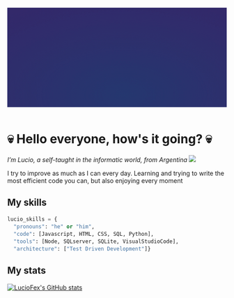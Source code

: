 <img src="RandolphCarter.gif" width="915" align="center"></img>
 
 

# 💀 Hello everyone, how's it going? 💀

<p><em>I’m Lucio, a self-taught in the informatic world, from Argentina <img src="https://media.giphy.com/media/WUlplcMpOCEmTGBtBW/giphy.gif" width="30"></em></p>

I try to improve as much as I can every day. Learning and trying to write the most efficient code you can, but also enjoying every moment

## My skills

```python
lucio_skills = {
  "pronouns": "he" or "him",
  "code": [Javascript, HTML, CSS, SQL, Python],
  "tools": [Node, SQLserver, SQLite, VisualStudioCode],
  "architecture": ["Test Driven Development"]}
```

## My stats

[![LucioFex's GitHub stats](https://github-readme-stats.vercel.app/api?username=LucioFex)](https://github.com/anuraghazra/github-readme-stats)
